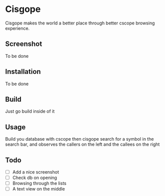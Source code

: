 # Cisgope

Cisgope makes the world a better place through better cscope browsing experience.


## Screenshot

To be done

## Installation

To be done

## Build

Just go build inside of it

## Usage
Build you database with cscope
then cisgope <db>
search for a symbol in the search bar, and observes the callers on the left and the callees on the right

## Todo
- [ ] Add a nice screenshot
- [ ] Check db on opening
- [ ] Browsing through the lists
- [ ] A text view on the middle
